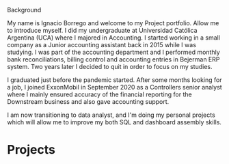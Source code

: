 Background

My name is Ignacio Borrego and welcome to my Project portfolio. Allow me to introduce myself. I did my undergraduate at Universidad Católica Argentina (UCA) 
where I majored in Accounting. I started working in a small company as a Junior accounting assistant back in 2015 while I was studying. I was part of the accounting 
department and I performed monthly bank reconciliations, billing control and accounting entries in Bejerman ERP system. Two years later I decided to quit in order
to focus on my studies.
<head> I graduated just before the pandemic started. After some months looking for a job, I joined ExxonMobil in September 2020 as a Controllers senior analyst where I mainly<head/>
ensured accuracy of the financial reporting for the Downstream business and also gave accounting support. 

I am now transitioning to data analyst, and I'm doing my personal projects which will allow me to improve my both SQL and dashboard assembly skills. 


# Projects
